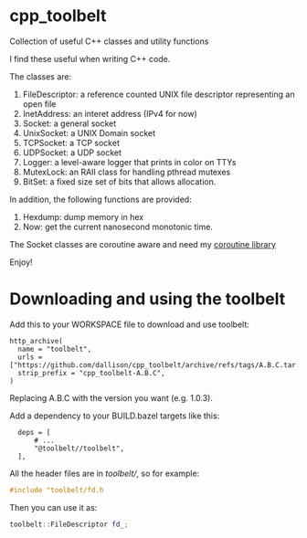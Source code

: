 # cpp_toolbelt
Collection of useful C++ classes and utility functions

I find these useful when writing C++ code.

The classes are:

1. FileDescriptor: a reference counted UNIX file descriptor representing an open file
2. InetAddress: an interet address (IPv4 for now)
3. Socket: a general socket
4. UnixSocket: a UNIX Domain socket
5. TCPSocket: a TCP socket
6. UDPSocket: a UDP socket
7. Logger: a level-aware logger that prints in color on TTYs
8. MutexLock: an RAII class for handling pthread mutexes
9. BitSet: a fixed size set of bits that allows allocation.

In addition, the following functions are provided:

1. Hexdump: dump memory in hex
2. Now: get the current nanosecond monotonic time.

The Socket classes are coroutine aware and need my
[coroutine library](https://github.com/dallison/cocpp)

Enjoy!

# Downloading and using the toolbelt
Add this to your WORKSPACE file to download and use toolbelt:

```
http_archive(
  name = "toolbelt",
  urls = ["https://github.com/dallison/cpp_toolbelt/archive/refs/tags/A.B.C.tar.gz"],
  strip_prefix = "cpp_toolbelt-A.B.C",
)
```

Replacing A.B.C with the version you want (e.g. 1.0.3).

Add a dependency to your BUILD.bazel targets like this:

```
  deps = [
      # ...
      "@toolbelt//toolbelt",
  ],
```


All the header files are in *toolbelt/*, so for example:

```c++
#include "toolbelt/fd.h
```

Then you can use it as:

```c++
toolbelt::FileDescriptor fd_;
```

  

